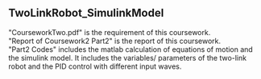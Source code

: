 ## TwoLinkRobot_SimulinkModel
"CourseworkTwo.pdf" is the requirement of this coursework. <br>
"Report of Coursework2 Part2" is the report of this coursework. <br>
"Part2 Codes" includes the matlab calculation of equations of motion and the simulink model. It includes the variables/ parameters of the two-link robot and the PID control with different input waves. <br>
